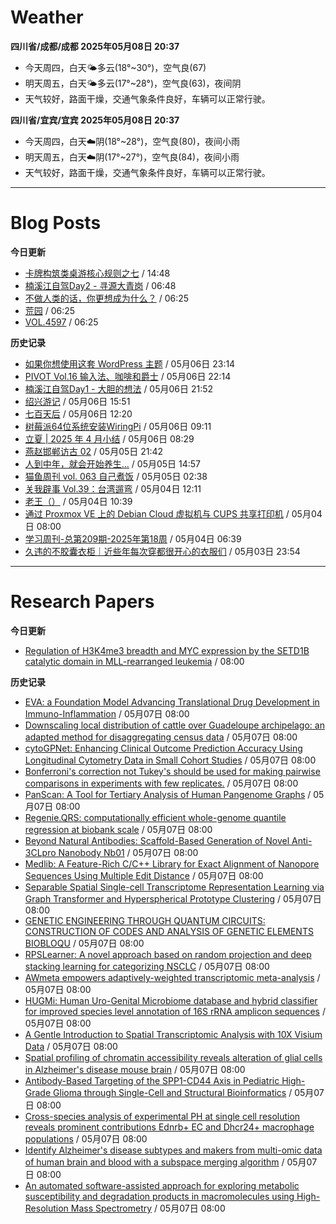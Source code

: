 # Weather
<!--qweather:start-->
**四川省/成都/成都 2025年05月08日 20:37**
- 今天周四，白天🌤️多云(18°~30°)，空气良(67)
- 明天周五，白天🌤️多云(17°~28°)，空气良(63)，夜间阴
- 天气较好，路面干燥，交通气象条件良好，车辆可以正常行驶。

**四川省/宜宾/宜宾 2025年05月08日 20:37**
- 今天周四，白天☁️阴(18°~28°)，空气良(80)，夜间小雨
- 明天周五，白天☁️阴(17°~27°)，空气良(84)，夜间小雨
- 天气较好，路面干燥，交通气象条件良好，车辆可以正常行驶。
<!--qweather:end-->
---
# Blog Posts
<!--rss-blogs:start-->
**今日更新**
- [卡牌构筑类桌游核心规则之七](https://blog.codingnow.com/2025/05/dbg_rules_7.html) / 14:48
- [楠溪江自驾Day2 - 寻源大青岗](https://blog.ops-coffee.cn/r/city-china-zhejiang-wenzhou-yongjia-nanxijiang-02.html) / 06:48
- [不做人类的话，你更想成为什么？](http://m.wufazhuce.com/question/4359) / 06:25
- [荒园](http://m.wufazhuce.com/article/6785) / 06:25
- [VOL.4597](http://m.wufazhuce.com/one/4746) / 06:25

**历史记录**
- [如果你想使用这套 WordPress 主题](https://anotherdayu.com/2025/6919/) / 05月06日 23:14
- [PIVOT Vol.16 输入法、咖啡和爵士](https://anotherdayu.com/2025/6914/) / 05月06日 22:14
- [楠溪江自驾Day1 - 大胆的想法](https://blog.ops-coffee.cn/r/city-china-zhejiang-wenzhou-yongjia-nanxijiang-01.html) / 05月06日 21:52
- [绍兴游记](https://www.ntiy.com/2274.html) / 05月06日 15:51
- [七百天后](https://imzm.im/700-days-after/) / 05月06日 12:20
- [树莓派64位系统安装WiringPi](https://hp-l.github.io/2025/05/06/091156/) / 05月06日 09:11
- [立夏 | 2025 年 4 月小结](https://thirdshire.com/april-recap-2025/) / 05月06日 08:29
- [燕赵邯郸访古 02](https://blog.pursuitus.com/yan-zhao-handan-visits-02-html.html) / 05月05日 21:42
- [人到中年，就会开始养生…](https://blog.douchi.space/middle-age-wellness/) / 05月05日 14:57
- [猫鱼周刊 vol. 063 自己煮饭](https://ameow.xyz/archives/weekly-063) / 05月05日 02:38
- [关我辟事 Vol.39：台湾遛弯](https://blog.douchi.space/spark-joy-digest-2025-4b/) / 05月04日 12:11
- [老王（）](https://hp-l.github.io/2025/05/04/103937/) / 05月04日 10:39
- [通过 Proxmox VE 上的 Debian Cloud 虚拟机与 CUPS 共享打印机](https://blog.gxres.net/posts/share-printer-through-vm-on-proxmox-ve-and-cups) / 05月04日 08:00
- [学习周刊-总第209期-2025年第18周](https://wiki.eryajf.net/pages/050366/) / 05月04日 06:39
- [久违的不胶囊衣柜｜近些年每次穿都很开心的衣服们](http://bamboobone9.com/favorite-purchases-2025/) / 05月03日 23:54
<!--rss-blogs:end-->
---
# Research Papers
<!--rss-papers:start-->
**今日更新**
- [Regulation of H3K4me3 breadth and MYC expression by the SETD1B catalytic domain in MLL-rearranged leukemia](https://www.nature.com/articles/s41375-025-02638-y) / 08:00

**历史记录**
- [EVA: a Foundation Model Advancing Translational Drug Development in Immuno-Inflammation](https://www.biorxiv.org/content/10.1101/2025.05.02.651839v1?rss=1) / 05月07日 08:00
- [Downscaling local distribution of cattle over Guadeloupe archipelago: an adapted method for disaggregating census data](https://www.biorxiv.org/content/10.1101/2025.05.02.651856v1?rss=1) / 05月07日 08:00
- [cytoGPNet: Enhancing Clinical Outcome Prediction Accuracy Using Longitudinal Cytometry Data in Small Cohort Studies](https://www.biorxiv.org/content/10.1101/2025.05.01.651729v1?rss=1) / 05月07日 08:00
- [Bonferroni's correction not Tukey's should be used for making pairwise comparisons in experiments with few replicates.](https://www.biorxiv.org/content/10.1101/2025.05.01.651705v1?rss=1) / 05月07日 08:00
- [PanScan: A Tool for Tertiary Analysis of Human Pangenome Graphs](https://www.biorxiv.org/content/10.1101/2025.05.01.651685v1?rss=1) / 05月07日 08:00
- [Regenie.QRS: computationally efficient whole-genome quantile regression at biobank scale](https://www.biorxiv.org/content/10.1101/2025.05.02.651730v1?rss=1) / 05月07日 08:00
- [Beyond Natural Antibodies: Scaffold-Based Generation of Novel Anti-3CLpro Nanobody Nb01](https://www.biorxiv.org/content/10.1101/2025.05.06.652338v1?rss=1) / 05月07日 08:00
- [Medlib: A Feature-Rich C/C++ Library for Exact Alignment of Nanopore Sequences Using Multiple Edit Distance](https://www.biorxiv.org/content/10.1101/2025.05.01.651420v1?rss=1) / 05月07日 08:00
- [Separable Spatial Single-cell Transcriptome Representation Learning via Graph Transformer and Hyperspherical Prototype Clustering](https://www.biorxiv.org/content/10.1101/2025.05.01.651634v1?rss=1) / 05月07日 08:00
- [GENETIC ENGINEERING THROUGH QUANTUM CIRCUITS: CONSTRUCTION OF CODES AND ANALYSIS OF GENETIC ELEMENTS BIOBLOQU](https://www.biorxiv.org/content/10.1101/2025.05.02.651535v1?rss=1) / 05月07日 08:00
- [RPSLearner: A novel approach based on random projection and deep stacking learning for categorizing NSCLC](https://www.biorxiv.org/content/10.1101/2025.05.01.651699v1?rss=1) / 05月07日 08:00
- [AWmeta empowers adaptively-weighted transcriptomic meta-analysis](https://www.biorxiv.org/content/10.1101/2025.05.06.650408v1?rss=1) / 05月07日 08:00
- [HUGMi: Human Uro-Genital Microbiome database and hybrid classifier for improved species level annotation of 16S rRNA amplicon sequences](https://www.biorxiv.org/content/10.1101/2025.05.01.651608v1?rss=1) / 05月07日 08:00
- [A Gentle Introduction to Spatial Transcriptomic Analysis with 10X Visium Data](https://www.biorxiv.org/content/10.1101/2025.05.01.651786v1?rss=1) / 05月07日 08:00
- [Spatial profiling of chromatin accessibility reveals alteration of glial cells in Alzheimer's disease mouse brain](https://www.biorxiv.org/content/10.1101/2025.05.01.651759v1?rss=1) / 05月07日 08:00
- [Antibody-Based Targeting of the SPP1-CD44 Axis in Pediatric High-Grade Glioma through Single-Cell and Structural Bioinformatics](https://www.biorxiv.org/content/10.1101/2025.05.01.651763v1?rss=1) / 05月07日 08:00
- [Cross-species analysis of experimental PH at single cell resolution reveals prominent contributions Ednrb+ EC and Dhcr24+ macrophage populations](https://www.biorxiv.org/content/10.1101/2025.04.30.651587v1?rss=1) / 05月07日 08:00
- [Identify Alzheimer's disease subtypes and makers from multi-omic data of human brain and blood with a subspace merging algorithm](https://www.biorxiv.org/content/10.1101/2025.04.30.651565v1?rss=1) / 05月07日 08:00
- [An automated software-assisted approach for exploring metabolic susceptibility and degradation products in macromolecules using High-Resolution Mass Spectrometry](https://www.biorxiv.org/content/10.1101/2025.05.01.651614v1?rss=1) / 05月07日 08:00
<!--rss-papers:end-->

